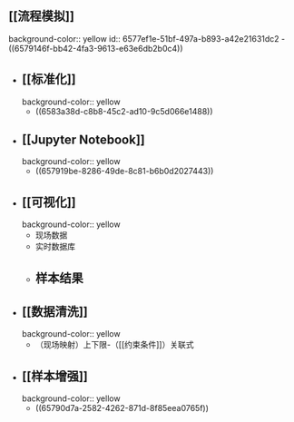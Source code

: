 ## [[流程模拟]]
background-color:: yellow
id:: 6577ef1e-51bf-497a-b893-a42e21631dc2
	- ((6579146f-bb42-4fa3-9613-e63e6db2b0c4))
- ## [[标准化]]
  background-color:: yellow
	- ((6583a38d-c8b8-45c2-ad10-9c5d066e1488))
- ## [[Jupyter Notebook]]
  background-color:: yellow
	- ((657919be-8286-49de-8c81-b6b0d2027443))
- ## [[可视化]]
  background-color:: yellow
	- 现场数据
	- 实时数据库
	- 样本结果
		-
- ## [[数据清洗]]
  background-color:: yellow
	- （现场映射）上下限-（[[约束条件]]）关联式
- ## [[样本增强]]
  background-color:: yellow
	- ((65790d7a-2582-4262-871d-8f85eea0765f))